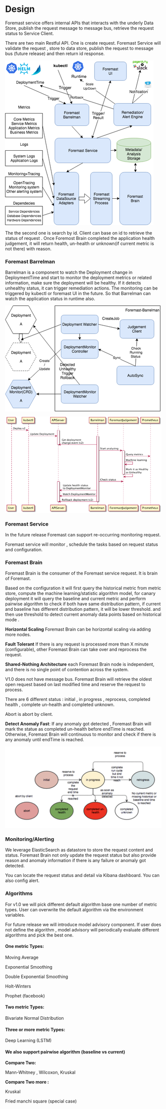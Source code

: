# Design

Foremast service offers internal APIs that interacts with the underly Data Store, publish the request message to message bus, retrieve the request status  to Service Client.  

There are two main Restful API. One is create request. Foremast Service will validate the request , store to data store, publish the request to message bus \(future release\) and then return id response.

![](../.gitbook/assets/foremastarchitecture-1%20%281%29.png)

The the second one is  search by id. Client can base on id to retrieve the status of request . Once Foremost Brain completed the application health judgement, it will return health, un-health or unknown\(if current metric is not there\) with reason.

### Foremast Barrelman

Barrelman is a component to watch the Deployment change in DeploymentTime and start to monitor the deployment metrics or related information, make sure the deployment will be healthy. If it detects unhealthy status, it can trigger remediation actions.  The monitoring can be triggered by kubectl or foremast UI in the future. So that Barrelman can watch the application status in runtime also.

![Barrelman architecture](../.gitbook/assets/foremast-barrelman.png)

![Barrelman workflow](../.gitbook/assets/barrelman-flow.png)



### Foremast Service

In the future release Foremast can support re-occurring monitoring request.

Foremast service will  monitor , schedule  the tasks based on request status and configuration.

### Foremast Brain

Foremast Brain is the consumer of the Foremast service request. It is brain of Foremast.

Based on the configuration it will first query the historical metric from metric store, compute the machine learning/statistic algorithm model,  for canary deployment  it will query the baseline and current metric and perform pairwise algorithm to check if both have same distribution pattern,  if current and baseline has different distribution pattern, it will be lower threshold. and then use threshold to detect current anomaly data points based on  historical mode .

**Horizontal Scaling**  Foremast Brain can be horizontal scaling via adding more nodes.  

 **Fault Tolerant**  If there is any request is processed more than X minute \(configurable\), other Foremast Brain can take over and reprocess the request.

**Shared-Nothing Architecture** each Foremast Brain node is independent, and there is no single point of contention across the system. 

V1.0 does not have message bus. Foremast Brain will retrieve the oldest open request based on last modified time and reserve the request to process.

There are 6 different status : initial , in progress , reprocess, completed health , complete un-health and completed unknown.

Abort is abort by client.

**Detect Anomaly Fast**: If any anomaly got detected , Foremast Brain will mark the statue as completed un-health before endTime is reached. Otherwise, Foremast Brain will continuous to monitor and check if there is any anomaly until endTime is reached.

![](../.gitbook/assets/foremastrequeststatediagram.png)

### Monitoring/Alerting

We leverage ElasticSearch as datastore to store the request content and status. Foremast Brain not only update the request status but also provide reason and anomaly information if there is any failure or anomaly got detected.

You can locate the request status and detail via Kibana dashboard. You can also config alert.

### Algorithms 

For v1.0 we will pick different default algorithm base one number of metric types. User can overwrite the default algorithm via the environment variables.  

For future release we will introduce model advisory component.  If user does not define the algorithm , model advisory will periodically evaluate different algorithms and pick the best one. 

#### One metric Types:

Moving Average

Exponential Smoothing

Double Exponential Smoothing

Holt-Winters

Prophet \(facebook\)

#### Two metric Types:

Bivariate Normal Distribution

#### Three or more metric Types:

Deep Learning \(LSTM\)

#### We also support pairwise algorithm  \(baseline vs current\)

**Compare Two:**

Mann-Whitney , Wilcoxon, Kruskal  

**Compare Two more :**

 Kruskal  

Fried manchi square \(special case\)













